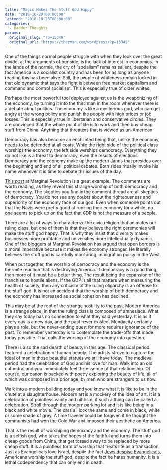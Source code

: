 ```yaml
---
title: "Magic Makes The Stuff God Happy"
date: "2018-10-20T00:00:00"
lastmod: "2018-10-20T00:00:00"
categories:
  - Badder Thoughts
params:
  original_slug: "?p=15349"
  original_url: "https://thezman.com/wordpress/?p=15349"
---
```


One of the things normal people struggle with when they look over the
great divide, at the arguments of our side, is the lack of interest in
economics. In the lands of the normie, the cry of “socialism” remains
salient, despite the fact America is a socialist country and has been
for as long as anyone reading this has been alive. Still, the people of
whiteness remain locked in that old dynamic that says the fight is
between free market capitalism and command and control socialism. This
is especially true of older whites.

Perhaps the most powerful tool deployed against us is the weaponizing of
the economy, by turning it into the third man in the room whenever there
is a debate about politics. The economy is like a mysterious god, who
can get angry at the wrong policy and punish the people with high prices
or job losses. This is especially true in libertarian and conservative
circles. They are convinced that the whole point of life is to work and
then buy cheap stuff from China. Anything that threatens that is viewed
as un-American.

Democracy has also become an enchanted being that, unlike the economy,
needs to be defended at all costs. While the right side of the political
class worships the economy, the left side worships democracy. Everything
they do not like is a threat to democracy, even the results of
elections. Democracy and the economy make up the modern Janus that
presides over the beginning and end of all political debates. Both sides
ritually invoke his name whenever it is time to debate the issues of the
day.

[This
post](https://marginalrevolution.com/marginalrevolution/2018/10/innovation-democracys-unique-advantage.html)
at Marginal Revolution is a great example. The comments are worth
reading, as they reveal this strange worship of both democracy and the
economy. The skeptics you find in the comment thread are all skeptics of
democracy. You do not see any doubts about the righteousness and
superiority of the economy face of our god. Even when someone points out
that the Nazis were pretty good at running their economy for a while, no
one seems to pick up on the fact that GDP is not the measure of a
people.

There are a lot of ways to characterize the civic religion that animates
our ruling class, but one of them is that they believe the right
ceremonies will make the stuff god happy. That is why they insist that
diversity makes businesses more profitable and universities more
intellectually dynamic. One of the bloggers at Marginal Revolution has
argued that open borders is a moral imperative because it makes the
economy stronger. He literally believes the stuff god is carefully
monitoring immigration policy in the West.

When put together, the worship of democracy and the economy is the
thermite reaction that is destroying America. If democracy is a good
thing, then more of it must be a better thing. The result being the
expansion of the franchise to hostile aliens. If the GDP is all that
matters when measuring the health of society, then any criticism of the
ruling oligarchy is an offense to the stuff god. It is not an accident
that the worship of both democracy and the economy has increased as
social cohesion has declined.

This may be at the root of the strange hostility to the past. Modern
America is a strange place, in that the ruling class is composed of
amnesiacs. What they say today has no connection to what they said
yesterday. It is as if every day is a new day, and the past never
existed. Mendacity certainly plays a role, but the never-ending quest
for more requires ignorance of the past. To remember yesterday is to
contemplate the trade-offs that made today possible. That calls the
worship of the economy into question.

There is also the sad dearth of beauty in this age. The classical period
featured a celebration of human beauty. The artists strove to capture
the ideal of man in those beautiful statues we still have today. The
medieval period had the celebration of God and his love for man. Walk
into an old cathedral and you immediately feel the essence of that
relationship. Of course, our canon is packed with poetry exploring the
beauty of life, all of which was composed in a prior age, by men who are
strangers to us now.

Walk into a modern building today and you know what it is like to be in
the chute at a slaughterhouse. Modern art is a mockery of the idea of
art. It is a celebration of pointless vanity and nihilism, if such a
thing can be called a celebration. Stroll through the modern parking lot
and it is like being in a black and white movie. The cars all look the
same and come in black, white or some shade of grey. A time traveler
could be forgiven if he thought the communists had won the Cold War and
imposed their aesthetic on America.

That is the result of worshiping democracy and the economy. The stuff
god is a selfish god, who takes the hopes of the faithful and turns them
into cheap goods from China, that get tossed away to be replaced by more
cheap stuff. It is a pointless form of worship that treats life as a
transaction. Just as Evangelicals love Israel, despite the fact [Jews
despise
Evangelicals](https://www.city-journal.org/html/why-don%E2%80%99t-jews-christians-who-them-13068.html),
Americans worship the stuff god, despite the fact he hates humanity. It
is a lethal codependency that can only end in death.
